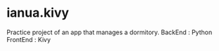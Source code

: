 # ianua.kivy
Practice project of an app that manages a dormitory.
BackEnd : Python  
FrontEnd : Kivy
